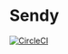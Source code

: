 # Sendy
[![CircleCI](https://circleci.com/gh/zbruno/sendy.svg?style=svg)](https://circleci.com/gh/zbruno/sendy)
